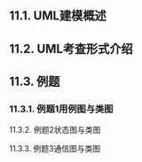 ## 11.1. UML建模概述

## 11.2. UML考查形式介绍

## 11.3. 例题

### 11.3.1. 例题1用例图与类图

11.3.2. 例题2状态图与类图

11.3.3. 例题3通信图与类图

